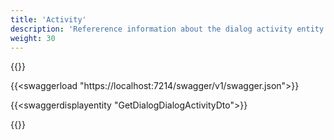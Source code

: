 ```yaml
---
title: 'Activity'
description: 'Refererence information about the dialog activity entity'
weight: 30
---
```


{{<notyetwritten>}}

{{<swaggerload "https://localhost:7214/swagger/v1/swagger.json">}}

{{<swaggerdisplayentity "GetDialogDialogActivityDto">}}

{{<children />}}